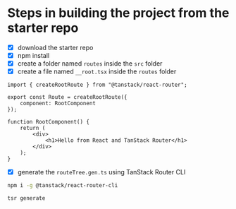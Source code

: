# Steps in building the project from the starter repo
- [x] download the starter repo
- [x] npm install
- [x] create a folder named `routes` inside the `src` folder
- [x] create a file named `__root.tsx` inside the `routes` folder
```tsx
import { createRootRoute } from "@tanstack/react-router";

export const Route = createRootRoute({
    component: RootComponent
});

function RootComponent() {
    return (
        <div>
            <h1>Hello from React and TanStack Router</h1>
        </div>
    );
} 
```
- [x] generate the `routeTree.gen.ts` using TanStack Router CLI
```zsh
npm i -g @tanstack/react-router-cli 
```
```zsh
tsr generate
```

